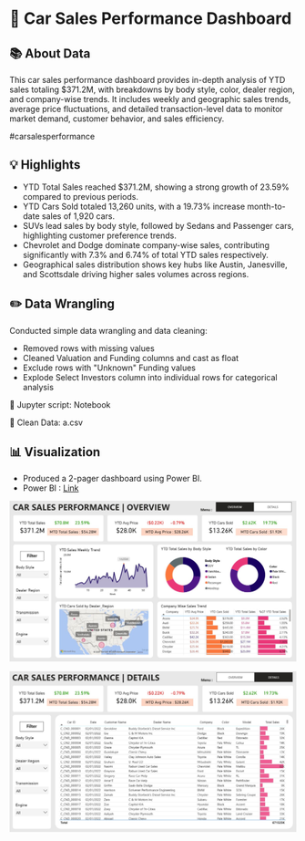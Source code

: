# 🚗 Car Sales Performance Dashboard

## 📚 About Data
This car sales performance dashboard provides in-depth analysis of YTD sales totaling $371.2M, with breakdowns by body style, color, dealer region, and company-wise trends. It includes weekly and geographic sales trends, average price fluctuations, and detailed transaction-level data to monitor market demand, customer behavior, and sales efficiency.

#carsalesperformance

## 💡 Highlights

- YTD Total Sales reached $371.2M, showing a strong growth of 23.59% compared to previous periods.
- YTD Cars Sold totaled 13,260 units, with a 19.73% increase month-to-date sales of 1,920 cars.
- SUVs lead sales by body style, followed by Sedans and Passenger cars, highlighting customer preference trends.
- Chevrolet and Dodge dominate company-wise sales, contributing significantly with 7.3% and 6.74% of total YTD sales respectively.
- Geographical sales distribution shows key hubs like Austin, Janesville, and Scottsdale driving higher sales volumes across regions.

## ✏️ Data Wrangling
Conducted simple data wrangling and data cleaning:

- Removed rows with missing values
- Cleaned Valuation and Funding columns and cast as float
- Exclude rows with "Unknown" Funding values
- Explode Select Investors column into individual rows for categorical analysis

📍 Jupyter script: Notebook

📍 Clean Data: a.csv

## 📊 Visualization
- Produced a 2-pager dashboard using Power BI.
- Power BI : [Link](https://app.powerbi.com/view?r=eyJrIjoiZDZiODE5Y2QtMjdiZC00YTJmLWI3MTEtOGVlOThhOTRiNjViIiwidCI6ImFjZWQ1ODNlLTRhM2ItNDJkZS05ZTQ0LTRlNWFmYTk5Yjk4YSIsImMiOjEwfQ%3D%3D)

![Car Sales Performance](./Car-Sales-Performance.jpg)

![Car Sales Performance2](./Car-Sales-Performance2.jpg)
